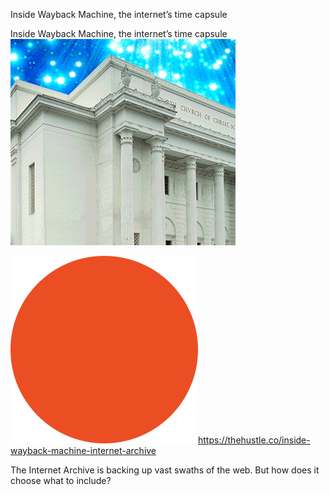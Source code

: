 Inside Wayback Machine, the internet’s time capsule

Inside Wayback Machine, the internet’s time capsule
![](../_resources/f119c74e1ccc584bbccb6f2260556453.png)

![](../_resources/86278b356b44faf28ef6b1e160afc68c.png)https://thehustle.co/inside-wayback-machine-internet-archive

The Internet Archive is backing up vast swaths of the web. But how does it choose what to include?
